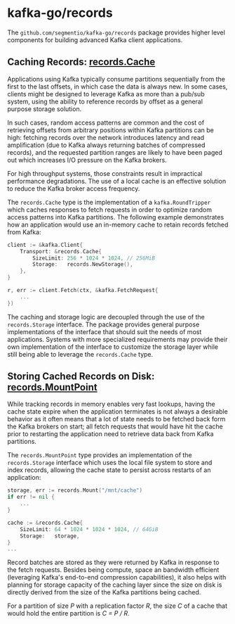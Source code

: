 # kafka-go/records

The `github.com/segmentio/kafka-go/records` package provides higher level
components for building advanced Kafka client applications.

## Caching Records: [records.Cache](https://pkg.go.dev/github.com/segmentio/kafka-go/records#Cache)

Applications using Kafka typically consume partitions sequentially from the
first to the last offsets, in which case the data is always new. In some cases,
clients might be designed to leverage Kafka as more than a pub/sub system, using
the ability to reference records by offset as a general purpose storage solution.

In such cases, random access patterns are common and the cost of retrieving
offsets from arbitrary positions within Kafka partitions can be high: fetching
records over the network introduces latency and read amplification (due to Kafka
always returning batches of compressed records), and the requested partition
ranges are likely to have been paged out which increases I/O pressure on the
Kafka brokers.

For high throughput systems, those constraints result in impractical performance
degradations. The use of a local cache is an effective solution to reduce the
Kafka broker access frequency.

The `records.Cache` type is the implementation of a `kafka.RoundTripper` which
caches responses to fetch requests in order to optimize random access patterns
into Kafka partitions. The following example demonstrates how an application
would use an in-memory cache to retain records fetched from Kafka:

```go
client := &kafka.Client{
    Transport: &records.Cache{
        SizeLimit: 256 * 1024 * 1024, // 256MiB
        Storage:   records.NewStorage(),
    },
}

r, err := client.Fetch(ctx, &kafka.FetchRequest{
    ...
})
```

The caching and storage logic are decoupled through the use of the
`records.Storage` interface. The package provides general purpose
implementations of the interface that should suit the needs of most
applications. Systems with more specialized requirements may provide their own
implementation of the interface to customize the storage layer while still being
able to leverage the `records.Cache` type.

## Storing Cached Records on Disk: [records.MountPoint](https://pkg.go.dev/github.com/segmentio/kafka-go/records#MountPoint)

While tracking records in memory enables very fast lookups, having the cache
state expire when the application terminates is not always a desirable behavior
as it often means that a lot of state needs to be fetched back form the Kafka
brokers on start; all fetch requests that would have hit the cache prior to
restarting the application need to retrieve data back from Kafka partitions.

The `records.MountPoint` type provides an implementation of the
`records.Storage` interface which uses the local file system to store and index
records, allowing the cache state to persist across restarts of an application:

```go
storage, err := records.Mount("/mnt/cache")
if err != nil {
    ...
}

cache := &records.Cache{
    SizeLimit: 64 * 1024 * 1024 * 1024, // 64GiB
    Storage:   storage,
}
...
```

Record batches are stored as they were returned by Kafka in response to the
fetch requests. Besides being compute, space an bandwidth efficient (leveraging
Kafka's end-to-end compression capabilities), it also helps with planning for
storage capacity of the caching layer since the size on disk is directly derived
from the size of the Kafka partitions being cached.

For a partition of size _P_ with a replication factor _R_, the size _C_ of a
cache that would hold the entire partition is _C = P / R_.
